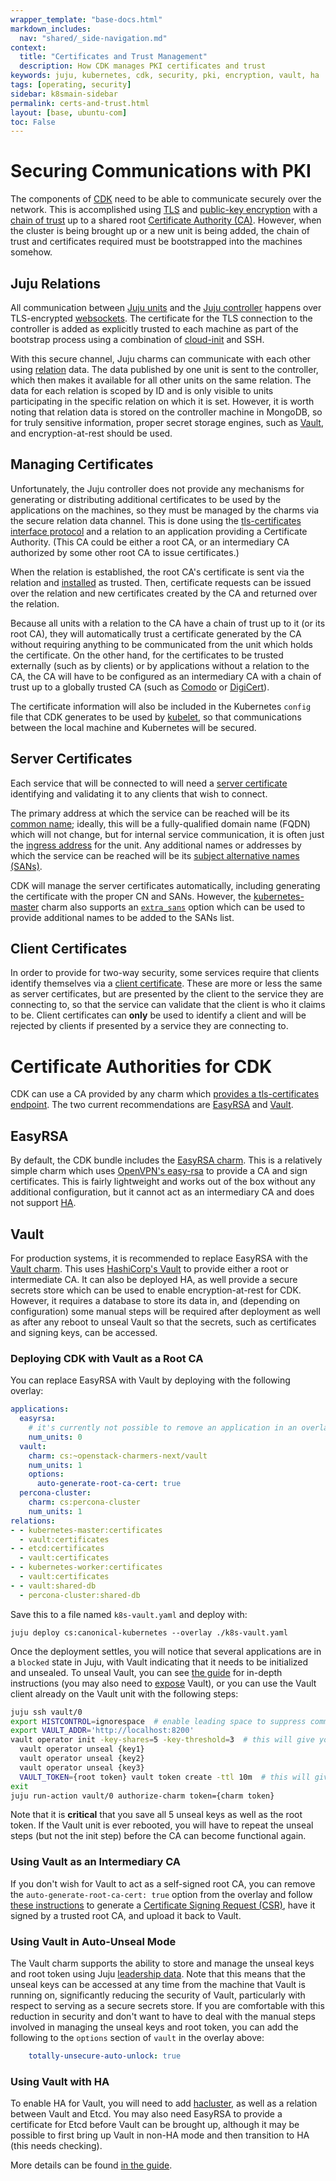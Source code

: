 ```yaml
---
wrapper_template: "base-docs.html"
markdown_includes:
  nav: "shared/_side-navigation.md"
context:
  title: "Certificates and Trust Management"
  description: How CDK manages PKI certificates and trust
keywords: juju, kubernetes, cdk, security, pki, encryption, vault, ha
tags: [operating, security]
sidebar: k8smain-sidebar
permalink: certs-and-trust.html
layout: [base, ubuntu-com]
toc: False
---
```


# Securing Communications with PKI

The components of [CDK][] need to be able to communicate securely over the
network.  This is accomplished using [TLS] and [public-key encryption][PKI]
with a [chain of trust][] up to a shared root [Certificate Authority (CA)][CA].
However, when the cluster is being brought up or a new unit is being added, the
chain of trust and certificates required must be bootstrapped into the machines
somehow.

## Juju Relations

All communication between [Juju units][] and the [Juju controller][] happens
over TLS-encrypted [websockets][].  The certificate for the TLS connection to
the controller is added as explicitly trusted to each machine as part of the
bootstrap process using a combination of [cloud-init][] and SSH.

With this secure channel, Juju charms can communicate with each other using
[relation][] data.  The data published by one unit is sent to the controller,
which then makes it available for all other units on the same relation.  The
data for each relation is scoped by ID and is only visible to units
participating in the specific relation on which it is set.  However, it is
worth noting that relation data is stored on the controller machine in MongoDB,
so for truly sensitive information, proper secret storage engines, such as
[Vault][vault-charm], and encryption-at-rest should be used.

## Managing Certificates

Unfortunately, the Juju controller does not provide any mechanisms for
generating or distributing additional certificates to be used by the
applications on the machines, so they must be managed by the charms via the
secure relation data channel.  This is done using the [tls-certificates][]
[interface protocol][interface] and a relation to an application providing a
Certificate Authority.  (This CA could be either a root CA, or an intermediary
CA authorized by some other root CA to issue certificates.)

When the relation is established, the root CA's certificate is sent via the
relation and [installed][install_ca_cert] as trusted.  Then, certificate
requests can be issued over the relation and new certificates created by the CA
and returned over the relation.

Because all units with a relation to the CA have a chain of trust up to it (or
its root CA), they will automatically trust a certificate generated by the CA
without requiring anything to be communicated from the unit which holds the
certificate.  On the other hand, for the certificates to be trusted externally
(such as by clients) or by applications without a relation to the CA, the CA
will have to be configured as an intermediary CA with a chain of trust up to a
globally trusted CA (such as [Comodo][] or [DigiCert][]).

The certificate information will also be included in the Kubernetes `config`
file that CDK generates to be used by [kubelet][], so that communications
between the local machine and Kubernetes will be secured.

## Server Certificates

Each service that will be connected to will need a [server certificate][]
identifying and validating it to any clients that wish to connect.

The primary address at which the service can be reached will be its [common
name][CN]; ideally, this will be a fully-qualified domain name (FQDN) which
will not change, but for internal service communication, it is often just the
[ingress address][network primitives] for the unit.  Any additional names or
addresses by which the service can be reached will be its [subject alternative
names (SANs)][SANs].

CDK will manage the server certificates automatically, including generating the
certificate with the proper CN and SANs.  However, the [kubernetes-master][]
charm also supports an [`extra_sans`][] option which can be used to provide
additional names to be added to the SANs list.

## Client Certificates

In order to provide for two-way security, some services require that clients
identify themselves via a [client certificate][].  These are more or less the
same as server certificates, but are presented by the client to the service
they are connecting to, so that the service can validate that the client is who
it claims to be.  Client certificates can **only** be used to identify a client
and will be rejected by clients if presented by a service they are connecting
to.

# Certificate Authorities for CDK

CDK can use a CA provided by any charm which [provides a tls-certificates
endpoint][provides-tls].  The two current recommendations are
[EasyRSA](#easyrsa) and [Vault](#vault).

## EasyRSA

By default, the CDK bundle includes the [EasyRSA charm][easyrsa-charm].  This
is a relatively simple charm which uses [OpenVPN's easy-rsa][easy-rsa] to
provide a CA and sign certificates.  This is fairly lightweight and works out
of the box without any additional configuration, but it cannot act as an
intermediary CA and does not support [HA][].

## Vault

For production systems, it is recommended to replace EasyRSA with the [Vault
charm][vault-charm].  This uses [HashiCorp's Vault][vault] to provide either a
root or intermediate CA.  It can also be deployed HA, as well provide a secure
secrets store which can be used to enable encryption-at-rest for CDK.  However,
it requires a database to store its data in, and (depending on configuration)
some manual steps will be required after deployment as well as after any reboot
to unseal Vault so that the secrets, such as certificates and signing keys, can
be accessed.

### Deploying CDK with Vault as a Root CA

You can replace EasyRSA with Vault by deploying with the following overlay:

```yaml
applications:
  easyrsa:
    # it's currently not possible to remove an application in an overlay
    num_units: 0
  vault:
    charm: cs:~openstack-charmers-next/vault
    num_units: 1
    options:
      auto-generate-root-ca-cert: true
  percona-cluster:
    charm: cs:percona-cluster
    num_units: 1
relations:
- - kubernetes-master:certificates
  - vault:certificates
- - etcd:certificates
  - vault:certificates
- - kubernetes-worker:certificates
  - vault:certificates
- - vault:shared-db
  - percona-cluster:shared-db                                                                                                                                                                                 
```

Save this to a file named `k8s-vault.yaml` and deploy with:

```
juju deploy cs:canonical-kubernetes --overlay ./k8s-vault.yaml
```

Once the deployment settles, you will notice that several applications are in a
`blocked` state in Juju, with Vault indicating that it needs to be initialized
and unsealed.  To unseal Vault, you can see [the guide][vault-guide-unseal] for
in-depth instructions (you may also need to [expose][] Vault), or you can use
the Vault client already on the Vault unit with the following steps:

```bash
juju ssh vault/0
export HISTCONTROL=ignorespace  # enable leading space to suppress command history
export VAULT_ADDR='http://localhost:8200'
vault operator init -key-shares=5 -key-threshold=3  # this will give you 5 keys and a root token
  vault operator unseal {key1}
  vault operator unseal {key2}
  vault operator unseal {key3}
  VAULT_TOKEN={root token} vault token create -ttl 10m  # this will give you a token to auth the charm
exit
juju run-action vault/0 authorize-charm token={charm token}
```

Note that it is **critical** that you save all 5 unseal keys as well as the
root token.  If the Vault unit is ever rebooted, you will have to repeat the
unseal steps (but not the init step) before the CA can become functional again.

### Using Vault as an Intermediary CA

If you don't wish for Vault to act as a self-signed root CA, you can remove the
`auto-generate-root-ca-cert: true` option from the overlay and follow [these
instructions][vault-guide-csr] to generate a [Certificate Signing Request
(CSR)][csr], have it signed by a trusted root CA, and upload it back to Vault.

### Using Vault in Auto-Unseal Mode

The Vault charm supports the ability to store and manage the unseal keys and
root token using Juju [leadership data][leadership].  Note that this means that
the unseal keys can be accessed at any time from the machine that Vault is
running on, significantly reducing the security of Vault, particularly with
respect to serving as a secure secrets store.  If you are comfortable with this
reduction in security and don't want to have to deal with the manual steps
involved in managing the unseal keys and root token, you can add the following
to the `options` section of `vault` in the overlay above:

```yaml
    totally-unsecure-auto-unlock: true
```

### Using Vault with HA

To enable HA for Vault, you will need to add [hacluster][], as well as a
relation between Vault and Etcd.  You may also need EasyRSA to provide a
certificate for Etcd before Vault can be brought up, although it may be
possible to first bring up Vault in non-HA mode and then transition to HA (this
needs checking).

More details can be found [in the guide][vault-guide-ha].


<!-- LINKS -->

[CDK]: http://jujucharms.com/canonical-kubernetes
[TLS]: https://www.networkworld.com/article/2303073/lan-wan/lan-wan-what-is-transport-layer-security-protocol.html
[PKI]: https://github.com/OpenVPN/easy-rsa/blob/master/doc/Intro-To-PKI.md
[chain of trust]: https://en.wikipedia.org/wiki/Chain_of_trust
[CA]: https://en.wikipedia.org/wiki/Certificate_authority
[Juju units]: https://docs.jujucharms.com/juju-concepts#unit-and-application
[Juju controller]: https://docs.jujucharms.com/controllers
[tls-certificates]: https://github.com/juju-solutions/interface-tls-certificates
[interface]: https://docs.jujucharms.com/juju-concepts#interface
[websockets]: https://en.wikipedia.org/wiki/WebSocket
[cloud-init]: https://cloud-init.io/
[relation]: https://docs.jujucharms.com/2.4/en/juju-concepts#relation
[vault-charm]: https://jujucharms.com/u/openstack-charmers-next/vault/
[vault]: https://www.vaultproject.io
[easyrsa-charm]: https://jujucharms.com/u/containers/easyrsa/
[easy-rsa]: https://github.com/OpenVPN/easy-rsa
[leadership]: https://docs.jujucharms.com/authors-charm-leadership
[install_ca_cert]: https://charm-helpers.readthedocs.io/en/latest/api/charmhelpers.core.host.html#charmhelpers.core.host.install_ca_cert
[Comodo]: https://en.wikipedia.org/wiki/Comodo_Group
[DigiCert]: https://en.wikipedia.org/wiki/DigiCert
[kubelet]: https://kubernetes.io/docs/reference/command-line-tools-reference/kubelet/
[server certificate]: https://en.wikipedia.org/wiki/Public_key_certificate#TLS/SSL_server_certificate
[client certificate]: https://en.wikipedia.org/wiki/Public_key_certificate#TLS/SSL_client_certificate
[CN]: https://knowledge.digicert.com/solution/SO7239.html
[SANs]: https://en.wikipedia.org/wiki/Subject_Alternative_Name
[network primitives]: https://docs.jujucharms.com/developer-network-primitives
[kubernetes-master]: https://jujucharms.com/u/containers/kubernetes-master/
[`extra_sans`]: https://jujucharms.com/u/containers/kubernetes-master/#charm-config-extra_sans
[provides-tls]: https://jujucharms.com/q/?provides=tls-certificates
[HA]: https://en.wikipedia.org/wiki/High_availability
[vault-guide-unseal]: https://docs.openstack.org/project-deploy-guide/charm-deployment-guide/latest/app-vault.html#initialize-and-unseal-vault
[vault-guide-ha]: https://docs.openstack.org/project-deploy-guide/charm-deployment-guide/latest/app-vault.html#enabling-ha
[vault-guide-csr]: https://docs.openstack.org/project-deploy-guide/charm-deployment-guide/latest/app-certificate-management.html
[csr]: https://en.wikipedia.org/wiki/Certificate_signing_request
[expose]: https://docs.jujucharms.com/charms-exposing
[hacluster]: https://jujucharms.com/hacluster
[vault-bug-ttl]: https://bugs.launchpad.net/vault-charm/+bug/1788945
